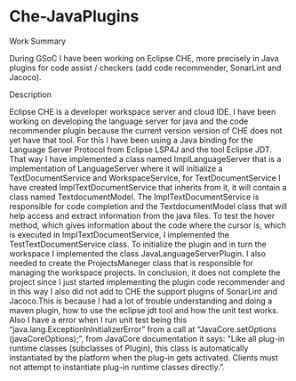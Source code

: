 # Che-JavaPlugins
Work Summary 

During GSoC I have been working on Eclipse CHE, more precisely in Java plugins for code assist / checkers 
(add code recommender, SonarLint and Jacoco).

Description

Eclipse CHE is a developer workspace server and cloud IDE. I have been working on developing the language server for 
java and the code recommender plugin because the current version version of CHE does not yet have that tool. 
For this I have been using a Java binding for the Language Server Protocol from Eclipse LSP4J and the tool Eclipse JDT.
That way I have implemented a class named ImplLanguageServer that is a implementation of LanguageServer where it will 
initialize a TextDocumentService and WorkspaceService, for TextDocumentService I have created ImplTextDocumentService that inherits from it, it will contain a class named TextdocumentModel. 
The ImplTextDocumentService is responsible for code completion and the TextdocumentModel class that will help access and extract information from the java files.
To test the hover method, which gives information about the code where the cursor is, which is executed in ImplTextDocumentService, I implemented the TestTextDocumentService class.
To initialize the plugin and in turn the workspace I implemented the class JavaLanguageServerPlugin. 
I also needed to create the ProjectsManeger class that is responsible for managing the workspace projects.
In conclusion, it does not complete the project since I just started implementing the plugin code recommender and in this way I also did not add to CHE the support plugins of SonarLint and Jacoco.This is because I had a lot of trouble 
understanding and doing a maven plugin, how to use the eclipse jdt tool and how the unit test works. 
Also I have a error when I run unit test being this “java.lang.ExceptionInInitializerError” from a call at  “JavaCore.setOptions (javaCoreOptions);”, from JavaCore documentation it says: "Like all plug-in runtime classes 
(subclasses of Plugin), this class is automatically instantiated by the platform when the plug-in gets activated. 
Clients must not attempt to instantiate plug-in runtime classes directly.”.
